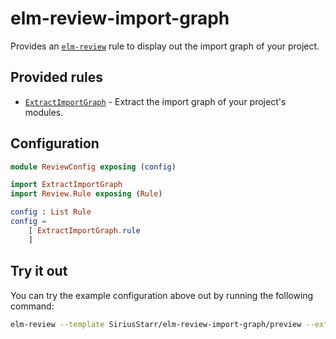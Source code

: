 # elm-review-import-graph

Provides an [`elm-review`](https://package.elm-lang.org/packages/jfmengels/elm-review/latest/) rule to display out the
import graph of your project.


## Provided rules

- [`ExtractImportGraph`](https://package.elm-lang.org/packages/SiriusStarr/elm-review-import-graph/1.0.0/ExtractImportGraph) - Extract the import graph of your project's modules.


## Configuration

```elm
module ReviewConfig exposing (config)

import ExtractImportGraph
import Review.Rule exposing (Rule)

config : List Rule
config =
    [ ExtractImportGraph.rule
    ]
```


## Try it out

You can try the example configuration above out by running the following command:

```bash
elm-review --template SiriusStarr/elm-review-import-graph/preview --extract --report=json
```

